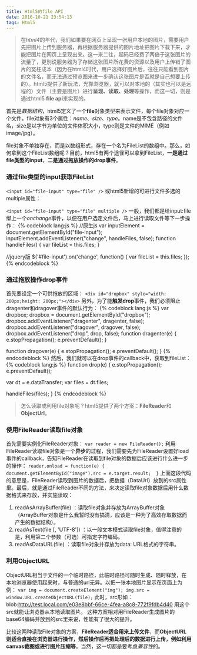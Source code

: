 ```yaml
---
title: Html5的file API
date: 2016-10-21 23:54:13
tags: Html5
---
```

> 在*html4*的年代，我们如果要在网页上呈现一张用户本地的图片，需要用户先把图片上传到服务器，再根据服务器提供的图片地址把图片下载下来，才能把图片在网页上呈现出来。这一来二往，起码已经费了两倍于这张图片的流量了，更别说服务器为了存储这张图片所花费的资源以及用户上传错了图片的冤枉成本（因为在html4时代，用户选择好图片后，往往只能看到图片的文件名，而无法通过预览图来进一步确认这张图片是否就是自己想要上传的）。html5提供了新玩法，光靠浏览器，就可以对本地的（其实也可以是远程的）文件（主要是图片）进行**呈现、读取、处理**等操作，而这一切，则是通过html5 **file api**来实现的。

  首先是*数据结构*，html5定义了一个**file**对象类型来表示文件，每个file对象对应一个文件。file对象有3个属性：*name*、*size*、*type*。name是不包含路径的文件名，size是以字节为单位的文件体积大小，type则是文件的MIME（例如image/jpg）。

  file对象不单独存在，而是以数组形式，存在一个名为FileList的数组中。那么，如何拿到这个FileList数组呢？目前，html5有两个途径可以拿到FileList，**一是通过file类型的input**，**二是通过拖放操作的drop事件**。

### 通过file类型的input获取FileList
``<input id="file-input" type="file" />``
或html5新增的可进行文件多选的multiple属性：

``<input id="file-input" type="file" multiple />``
一般，我们都是给input:file绑上一个*onchange*事件，以便在用户选定文件后，马上进行读取文件等下一步操作：
{% codeblock lang:js %}
//原生js
var inputElement = document.getElementById("file-input");
inputElement.addEventListener("change", handleFiles, false);
function handleFiles() {
  var fileList = this.files; 
}

//jquery版
$('#file-input').on('change', function() {
    var fileList = this.files;
});
{% endcodeblock %}
### 通过拖放操作drop事件
首先要设定一个可供拖放的区域：
``<div id="dropbox" style="width: 200px;height: 200px;"></div>``
另外，为了能**触发drop**事件，我们必须阻止dragenter和dragover事件的默认行为：
{% codeblock lang:js %}
var dropbox;
dropbox = document.getElementById("dropbox");
dropbox.addEventListener("dragenter", dragenter, false);
dropbox.addEventListener("dragover", dragover, false);
dropbox.addEventListener("drop", drop, false);
function dragenter(e) {
  e.stopPropagation();
  e.preventDefault();
}

function dragover(e) {
  e.stopPropagation();
  e.preventDefault();
}
{% endcodeblock %}
然后，我们就可以在drop事件的callback中，获取到fileList：
{% codeblock lang:js %}
function drop(e) {
  e.stopPropagation();
  e.preventDefault();

  var dt = e.dataTransfer;
  var files = dt.files;

  handleFiles(files);
}
{% endcodeblock %}
<!--more-->
>  怎么读取或利用file对象呢？html5提供了两个方案：**FileReader**和**ObjectUrl**。

### 使用FileReader读取file对象
首先需要实例化FileReader对象：
``
var reader = new FileReader();
``
利用FileReader读取file对象是一个**异步**的过程，我们需要先为FileReader设置好load事件的callback，告知FileReader在读取到file对象的数据后应该进行什么进一步的操作：
``
reader.onload = function(e) { 
    document.getElementById("image").src = e.target.result; 
}
``
上面这段代码的意思是，FileReader读取到图片的数据后，把数据（DataUrl）放到<img>的src属性里。最后，就是通过FileReader不同的方法，来决定读取file对象数据后用什么数据格式来存放，并实施读取：

1. readAsArrayBuffer(file) ：读取file对象并存放为ArrayBuffer对象（ArrayBuffer对象是什么我暂时没有搞清，应该是一种为了高效存取数据而产生的数据结构）。
2. readAsText(file [, 'UTF-8']) ：以一般文本模式读取file对象，值得注意的是，利用第二个参数（可选）可指定字符编码。
3. readAsDataURL(file) ：读取file对象并存放为data: URL格式的字符串。

### 利用ObjectURL
ObjectURL相当于文件的一个临时路径，此临时路径可随时生成、随时释放，在本地浏览器使用起来时，与普通的url无异。以把一张本地图片显示在页面上为例：
``
var img = document.createElement("img");
img.src = window.URL.createObjectURL(file);
``
此时，src形如：blob:http://test.local.com/e03e8bbf-66ce-4fea-a8c8-772f9fdb4d40
用这个src就能让浏览器从本地读取图片。
这种方案相对用FileReader生成图片的base64编码并放到<img>的src里来说，性能有了很大的提升。

比较这两种读取File对象的方案，**FileReader适合用来上传文件**，而**ObjectURL则适合直接在浏览器进行操作，然后操作后再把处理后的数据进行上传，例如利用canvas截图或进行图片压缩等**。当然，这一切都是要考虑*兼容性*的。